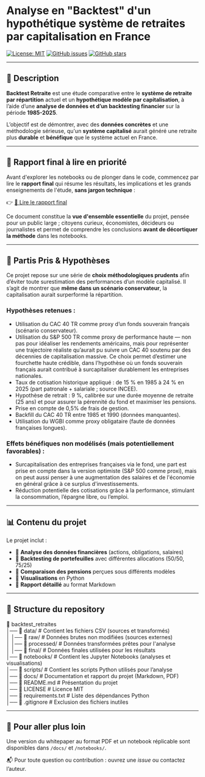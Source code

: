 # Analyse en "Backtest" d'un hypothétique système de retraites par capitalisation en France

[![License: MIT](https://img.shields.io/badge/License-MIT-green.svg)](LICENSE)
[![GitHub issues](https://img.shields.io/github/issues/Vincent-20-100/backtest_retraites)](https://github.com/Vincent-20-100/backtest_retraites/issues)
[![GitHub stars](https://img.shields.io/github/stars/Vincent-20-100/backtest_retraites?style=social&cacheBuster=1)](https://github.com/Vincent-20-100/backtest_retraites/stargazers)

---

## 📝 Description
**Backtest Retraite** est une étude comparative entre le **système de retraite par répartition** actuel et un **hypothétique modèle par capitalisation**, à l’aide d’une **analyse de données et d’un backtesting financier** sur la période **1985-2025**.

L’objectif est de démontrer, avec des **données concrètes** et une méthodologie sérieuse, qu'un **système capitalisé** aurait généré une retraite plus **durable** et **bénéfique** que le système actuel en France.

---

## 👀 Rapport final à lire en priorité

Avant d'explorer les notebooks ou de plonger dans le code, commencez par lire le **rapport final** qui résume les résultats, les implications et les grands enseignements de l'étude, **sans jargon technique** :

👉 [📘 Lire le rapport final](docs/Rapport.md)

Ce document constitue la **vue d'ensemble essentielle** du projet, pensée pour un public large ; citoyens curieux, économistes, décideurs ou journalistes et permet de comprendre les conclusions **avant de décortiquer la méthode** dans les notebooks.

---

## 🎯 Partis Pris & Hypothèses

Ce projet repose sur une série de **choix méthodologiques prudents** afin d’éviter toute surestimation des performances d’un modèle capitalisé. Il s’agit de montrer que **même dans un scénario conservateur**, la capitalisation aurait surperformé la répartition.

### Hypothèses retenues :
- Utilisation du CAC 40 TR comme proxy d’un fonds souverain français (scénario conservateur).
- Utilisation du S&P 500 TR comme proxy de performance haute — non pas pour idéaliser les rendements américains, mais pour représenter une trajectoire réaliste qu’aurait pu suivre un CAC 40 soutenu par des décennies de capitalisation massive. Ce choix permet d’estimer une fourchette haute crédible, dans l’hypothèse où un fonds souverain français aurait contribué à surcapitaliser durablement les entreprises nationales.
- Taux de cotisation historique appliqué : de 15 % en 1985 à 24 % en 2025 (part patronale + salariale ; source INCEE).
- Hypothèse de retrait : 9 %, calibrée sur une durée moyenne de retraite (25 ans) et pour assurer la pérennité du fond et maximiser les pensions.
- Prise en compte de 0,5% de frais de gestion.
- Backfill du CAC 40 TR entre 1985 et 1990 (données manquantes).
- Utilisation du WGBI comme proxy obligataire (faute de données françaises longues).

### Effets bénéfiques non modélisés (mais potentiellement favorables) :
- Surcapitalisation des entreprises françaises via le fond, une part est prise en compte dans la version optimiste (S&P 500 comme proxi), mais on peut aussi penser à une augmentation des salaires et de l'économie en général grâce à ce surplus d'investissements.
- Réduction potentielle des cotisations grâce à la performance, stimulant la consommation, l’épargne libre, ou l’emploi.

---

## 📊 Contenu du projet
Le projet inclut :
- 🔹 **Analyse des données financières** (actions, obligations, salaires)
- 🔹 **Backtesting de portefeuilles** avec différentes allocations (50/50, 75/25)
- 🔹 **Comparaison des pensions** perçues sous différents modèles
- 🔹 **Visualisations** en Python
- 🔹 **Rapport détaillé** au format Markdown

---

## 📂 Structure du repository
📂 backtest_retraites  
│── 📂 data/            # Contient les fichiers CSV (sources et transformés)  
│   │── 📂 raw/         # Données brutes non modifiées (sources externes)  
│   │── 📂 processed/   # Données transformées prêtes pour l'analyse  
│   │── 📂 final/       # Données finales utilisées pour les résultats  
│── 📂 notebooks/       # Contient les Jupyter Notebooks (analyses et visualisations)  
│── 📂 scripts/         # Contient les scripts Python utilisés pour l’analyse  
│── 📂 docs/            # Documentation et rapport du projet (Markdown, PDF)  
│── 📄 README.md        # Présentation du projet  
│── 📄 LICENSE          # Licence MIT  
│── 📄 requirements.txt # Liste des dépendances Python  
│── 📄 .gitignore       # Exclusion des fichiers inutiles

---

## 🚀 Pour aller plus loin
Une version du whitepaper au format PDF et un notebook réplicable sont disponibles dans `/docs/` et `/notebooks/`.

📬 Pour toute question ou contribution : ouvrez une *issue* ou contactez l’auteur.
